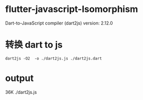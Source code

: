 # flutter-javascript-Isomorphism
Dart-to-JavaScript compiler (dart2js) version: 2.12.0

# 转换 dart to js 
`dart2js -O2  -o ./dart2js.js ./dart2js.dart`
 
# output
36K	./dart2js.js


